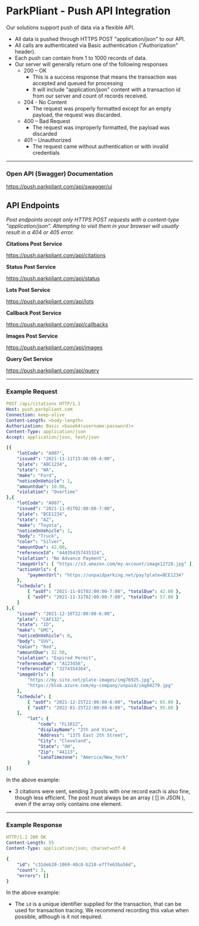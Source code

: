 # ParkPliant - Push API Integration

Our solutions support push of data via a flexible API.

- All data is pushed through HTTPS POST "application/json" to our API.
- All calls are authenticated via Basic authentication ("Authorization" header).
- Each push can contain from 1 to 1000 records of data.
- Our server will generally return one of the following responses
  - 200 – OK
    - This is a success response that means the transaction was accepted and queued for processing
    - It will include "application/json" content with a transaction id from our server and count of records received.
  - 204 - No Content
    - The request was properly formatted except for an empty payload, the request was discarded.
  - 400 – Bad Request
    - The request was improperly formatted, the payload was discarded
  - 401 – Unauthorized
    - The request came without authentication or with invalid credentials

----

### Open API (Swagger) Documentation
https://push.parkpliant.com/api/swagger/ui

## API Endpoints

*Post endpoints accept only HTTPS POST requests with a content-type "application/json".  Attempting to visit them in your browser will usually result in a 404 or 405 error.*

**Citations Post Service**

https://push.parkpliant.com/api/citations

**Status Post Service**

https://push.parkpliant.com/api/status

**Lots Post Service**

https://push.parkpliant.com/api/lots

**Callback Post Service**

https://push.parkpliant.com/api/callbacks

**Images Post Service**

https://push.parkpliant.com/api/images

**Query Get Service**

https://push.parkpliant.com/api/query

----

### Example Request
```yaml
POST /api/citations HTTP/1.1
Host: push.parkpliant.com
Connection: keep-alive
Content-Length: <body-length>
Authorization: Basic <base64(username:password)>
Content-Type: application/json
Accept: application/json, text/json

[{
    "lotCode": "A007",
    "issued": "2021-11-11T15:06:00-4:00",
    "plate": "ABC1234",
    "state": "WA",
    "make": "Ford",
    "noticeOnVehicle": 1,
    "amountdue": 10.00,
    "violation": "Overtime"
},{
    "lotCode": "A007",
    "issued": "2021-11-01T02:00:00-7:00",
    "plate": "BCE1234",
    "state": "AZ",
    "make": "Toyota",
    "noticeOnVehicle": 1,
    "body": "Truck",
    "color": "Silver",
    "amountDue": 42.00,
    "referenceId": "444354357435324",
    "violation": "No Advance Payment",
    "imageUrls": [ "https://s3.amazon.com/my-account/image12728.jpg" ],
    "actionUrls": {
        "paymentUrl": "https://unpaidparking.net/pay?plate=BCE1234"
    },
    "schedule": [
        { "asOf": "2021-11-01T02:00:00-7:00", "totalDue": 42.00 },
        { "asOf": "2021-11-31T02:00:00-7:00", "totalDue": 57.00 }
    ]
},{
    "issued": "2021-12-10T22:00:00-6:00",
    "plate": "CAF132",
    "state": "ID",
    "make": "GMC",
    "noticeOnVehicle": 0,
    "body": "SUV",
    "color": "Red",
    "amountDue": 32.50,
    "violation": "Expired Permit",
    "referenceNum": "A123456",
    "referenceId": "3274354364",
    "imageUrls": [ 
        "https://my.site.net/plate-images/img76925.jpg", 
        "https://blob.azure.com/my-company/unpaid/img84279.jpg"
    ],
    "schedule": [
        { "asOf": "2021-12-25T22:00:00-6:00", "totalDue": 65.00 },
        { "asOf": "2022-01-25T22:00:00-6:00", "totalDue": 95.00 }
    ],
        "lot": {
            "code": "FL1012",
            "displayName": "2th and Vine",
            "Address": "1375 East 2th Street",
            "City": "Cleveland",
            "State": "OH",
            "Zip": "44113",
            "ianaTimezone": "America/New_York"
        }
}]
```

In the above example:
- 3 citations were sent, sending 3 posts with one record each is also fine, though less efficient.  The post must always be an array ( [] in JSON ), even if the array only contains one element.

----

### Example Response
```yaml
HTTP/1.1 200 OK
Content-Length: 55
Content-Type: application/json; charset=utf-8

{
    "id": "c31deb20-1069-40c8-b218-e7f7e63ba56d",
    "count": 3,
    "errors": []
}
```
In the above example:
- The `id` is a unique identifier supplied for the transaction, that can be used for transaction tracing.  We recommend recording this value when possible, although is it not required.	




